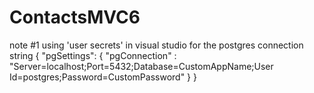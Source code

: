 # ContactsMVC6

note #1
using 'user secrets' in visual studio for the postgres connection string
{
  "pgSettings": {
    "pgConnection" : "Server=localhost;Port=5432;Database=CustomAppName;User Id=postgres;Password=CustomPassword"
  }
}